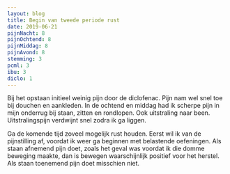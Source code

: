 ```yaml
---
layout: blog
title: Begin van tweede periode rust
date: 2019-06-21
pijnNacht: 8
pijnOchtend: 8
pijnMiddag: 8
pijnAvond: 8
stemming: 3
pcml: 3
ibu: 3
diclo: 1
---
```


Bij het opstaan initieel weinig pijn door de diclofenac. Pijn nam wel snel toe bij douchen en aankleden. In de ochtend en middag had ik scherpe pijn in mijn onderrug bij staan, zitten en rondlopen. Ook uitstraling naar been. Uitstralingspijn verdwijnt snel zodra ik ga liggen. Ga de komende tijd zoveel mogelijk rust houden. Eerst wil ik van de pijnstilling af, voordat ik weer ga beginnen met belastende oefeningen. Als staan afnemend pijn doet, zoals het geval was voordat ik die domme beweging maakte, dan is bewegen waarschijnlijk positief voor het herstel. Als staan toenemend pijn doet misschien niet.

